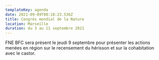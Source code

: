 ```yaml
---
templateKey: agenda
date: 2021-09-09T08:18:23.536Z
title: Congrès mondial de la Nature
location: Marseille
duration: du 3 au 11 septembre 2021
---
```

FNE BFC sera présent le jeudi 9 septembre pour présenter les actions menées en région sur le recensement du hérisson et sur la cohabitation avec le castor.